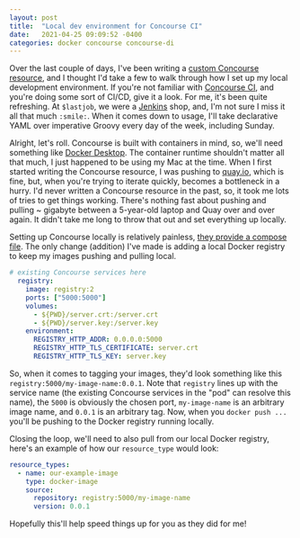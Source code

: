 ```yaml
---
layout: post
title:  "Local dev environment for Concourse CI"
date:   2021-04-25 09:09:52 -0400
categories: docker concourse concourse-di
---
```


Over the last couple of days, I've been writing a [custom Concourse resource](https://github.com/mamercad/concourse-awx-resource), and I thought I'd take a few to walk through how I set up my local development environment. If you're not familiar with [Concourse CI](https://concourse-ci.org/), and you're doing some sort of CI/CD, give it a look. For me, it's been quite refreshing. At `$lastjob`, we were a [Jenkins](https://www.jenkins.io/) shop, and, I'm not sure I miss it all that much `:smile:`. When it comes down to usage, I'll take declarative YAML over imperative Groovy every day of the week, including Sunday.

Alright, let's roll. Concourse is built with containers in mind, so, we'll need something like [Docker Desktop](https://www.docker.com/products/docker-desktop). The container runtime shouldn't matter all that much, I just happened to be using my Mac at the time. When I first started writing the Concourse resource, I was pushing to [quay.io](quay.io), which is fine, but, when you're trying to iterate quickly, becomes a bottleneck in a hurry. I'd never written a Concourse resource in the past, so, it took me lots of tries to get things working. There's nothing fast about pushing and pulling ~ gigabyte between a 5-year-old laptop and Quay over and over again. It didn't take me long to throw that out and set everything up locally.

Setting up Concourse locally is relatively painless, [they provide a compose file](https://github.com/concourse/concourse/blob/master/docker-compose.yml). The only change (addition) I've made is adding a local Docker registry to keep my images pushing and pulling local.

```yaml
# existing Concourse services here
  registry:
    image: registry:2
    ports: ["5000:5000"]
    volumes:
      - ${PWD}/server.crt:/server.crt
      - ${PWD}/server.key:/server.key
    environment:
      REGISTRY_HTTP_ADDR: 0.0.0.0:5000
      REGISTRY_HTTP_TLS_CERTIFICATE: server.crt
      REGISTRY_HTTP_TLS_KEY: server.key
```

So, when it comes to tagging your images, they'd look something like this `registry:5000/my-image-name:0.0.1`. Note that `registry` lines up with the service name (the existing Concourse services in the "pod" can resolve this name), the `5000` is obviously the chosen port, `my-image-name` is an arbitrary image name, and `0.0.1` is an arbitrary tag. Now, when you `docker push ...` you'll be pushing to the Docker registry running locally.

Closing the loop, we'll need to also pull from our local Docker registry, here's an example of how our `resource_type` would look:

```yaml
resource_types:
  - name: our-example-image
    type: docker-image
    source:
      repository: registry:5000/my-image-name
      version: 0.0.1
```

Hopefully this'll help speed things up for you as they did for me!
